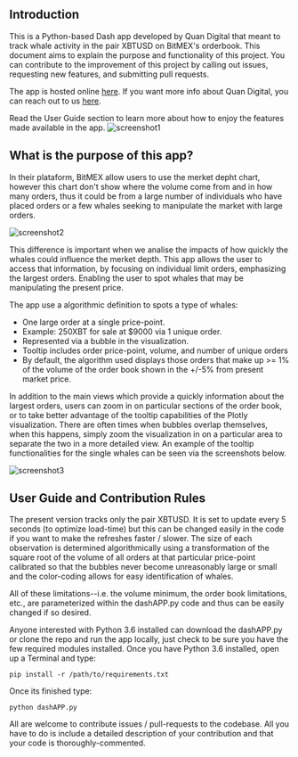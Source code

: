 ## Introduction

This is a Python-based Dash app developed by Quan Digital that meant to track whale activity in the pair XBTUSD on BitMEX's orderbook. This document aims to explain the purpose and functionality of this project. You can contribute to the improvement of this project by calling out issues, requesting new features, and submitting pull requests.

The app is hosted online [here](http://ec2-34-244-232-144.eu-west-1.compute.amazonaws.com). 
If you want more info about Quan Digital, you can reach out to us [here](https://www.quan.digital). 

Read the User Guide section to learn more about how to enjoy the features made available in the app. 
![screenshot1](https://github.com/quan-digital/whale-watcher/blob/master/screenshot/screenshot1.png)

## What is the purpose of this app?

In their plataform, BitMEX allow users to use the merket depht chart, however this chart don't show where the volume come from and in how many orders, thus it could be from a large number of individuals who have placed orders or a few whales seeking to manipulate the market with large orders.

![screenshot2](https://github.com/quan-digital/whale-watcher/blob/master/screenshot/screenshot2.png)

This difference is important when we analise the impacts of  how quickly the whales could influence the merket depth. This app allows the user to access that information, by focusing on individual limit orders, emphasizing the largest orders. Enabling the user to spot whales that may be manipulating the present price.

The app use a algorithmic definition to spots a type of whales:
* One large order at a single price-point.
* Example: 250XBT for sale at $9000 via 1 unique order.
* Represented via a bubble in the visualization.
* Tooltip includes order price-point, volume, and number of unique orders
* By default, the algorithm used displays those orders that make up >= 1% of the volume of the order book shown in the +/-5% from present market price.

In addition to the main views which provide a quickly  information about the largest orders, users can zoom in on particular sections of the order book, or to take better advantage of the tooltip capabilities of the Plotly visualization. There are often times when bubbles overlap themselves, when this happens, simply zoom the visualization in on a particular area to separate the two in a more detailed view. An example of the tooltip functionalities for the single whales can be seen via the screenshots below.

![screenshot3](https://github.com/quan-digital/whale-watcher/blob/master/screenshot/screenshot3.png)


## User Guide and Contribution Rules

The present version tracks  only the pair XBTUSD. It is set to update every 5 seconds (to optimize load-time) but this can be changed easily in the code if you want to make the refreshes faster / slower. 
The size of each observation is determined algorithmically using a transformation of the square root of the volume of all orders at that particular price-point calibrated so that the bubbles never become unreasonably large or small and  the color-coding allows for easy identification of whales. 

All of these limitations--i.e. the volume minimum, the order book limitations, etc., are parameterized within the dashAPP.py code and thus can be easily changed if so desired.

Anyone interested with Python 3.6 installed can download the dashAPP.py or clone the repo and run the app locally, just check to be sure you have the few required modules installed. Once you have Python 3.6 installed, open up a Terminal and type:

    pip install -r /path/to/requirements.txt

Once its finished type:

    python dashAPP.py


All are welcome to contribute issues / pull-requests to the codebase. All you have to do is include a detailed description of your contribution and that your code is thoroughly-commented.